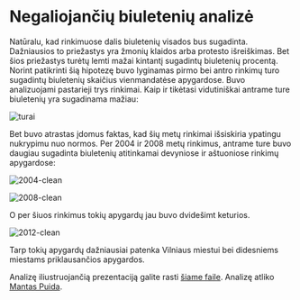 Negaliojančių biuletenių analizė
==================================

Natūralu, kad rinkimuose dalis biuletenių visados bus sugadinta.
Dažniausios to priežastys yra žmonių klaidos arba protesto išreiškimas. Bet šios
priežastys turėtų lemti mažai kintantį sugadintų biuletenių procentą. Norint
patikrinti šią hipotezę buvo lyginamas pirmo bei
antro rinkimų turo sugadintų biuletenių skaičius vienmandatėse apygardose. 
Buvo analizuojami pastarieji trys rinkimai. Kaip ir tikėtasi vidutiniškai
antrame ture biuletenių yra sugadinama mažiau: 

![turai](https://github.com/vzemlys/psdatadive12/raw/master/Negaliojantys/turai.png)

Bet buvo atrastas įdomus faktas, kad
šių metų rinkimai išsiskiria ypatingu nukrypimu nuo normos. Per 2004 ir 2008
metų rinkimus, antrame ture buvo daugiau sugadinta biuletenių atitinkamai
devyniose ir aštuoniose rinkimų apygardose:

![2004-clean](https://github.com/vzemlys/psdatadive12/raw/master/Negaliojantys/2004_clean_kadidatai.png)

![2008-clean](https://github.com/vzemlys/psdatadive12/raw/master/Negaliojantys/2008_clean_kadidatai.png)

O per šiuos rinkimus tokių apygardų
jau buvo dvidešimt keturios. 

![2012-clean](https://github.com/vzemlys/psdatadive12/raw/master/Negaliojantys/2012_clean_kadidatai.png)

Tarp tokių apygardų dažniausiai patenka Vilniaus
miestui bei didesniems miestams priklausančios apygardos. 

Analizę iliustruojančią prezentaciją galite rasti [šiame
faile](https://github.com/vzemlys/psdatadive12/raw/master/Negaliojantys/NegaliojantysBiuleteniai.pdf).
Analizę atliko [Mantas
Puida](http://www.linkedin.com/profile/view?id=2494654&locale=en_US&trk=tyah).
